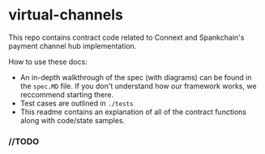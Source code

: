 # virtual-channels
This repo contains contract code related to Connext and Spankchain's payment channel hub implementation. 

How to use these docs: 
- An in-depth walkthrough of the spec (with diagrams) can be found in the `spec.MD` file. If you don't understand how our framework works, we reccommend starting there.
- Test cases are outlined in `./tests`
- This readme contains an explanation of all of the contract functions along with code/state samples.

### //TODO
